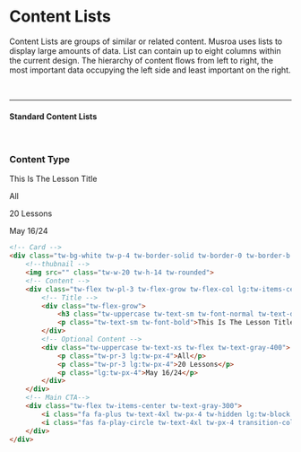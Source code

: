 # Content Lists

Content Lists are groups of similar or related content. Musroa uses lists to display large amounts of data. List can contain up to eight columns within the 
current design. The hierarchy of content flows from left to right, the most important data occupying the left side and least important on the right. 

<br><hr>
#### Standard Content Lists
<br>

<div class="tw-bg-gray-100 tw-py-6 tw-px-4">
    <!-- Card -->
    <div class="tw-bg-white tw-p-4 tw-border-solid tw-border-0 tw-border-b tw-border-gray-200 tw-flex tw-items-center tw-transition-colors hover:tw-bg-drumeo-100">
        <!--thubnail -->
        <div class="tw-w-20 tw-h-14 tw-rounded tw-bg-gray-300"></div>
        <!-- Content -->
        <div class="tw-flex tw-pl-3 tw-flex-grow tw-flex-col lg:tw-items-center lg:tw-flex-row">
            <!-- Title -->
            <div class="tw-flex-grow">
                <h3 class="tw-uppercase tw-text-sm tw-font-normal tw-text-drumeo">Content Type</h3>
                <p class="tw-text-sm tw-font-bold">This Is The Lesson Title</p>
            </div>
            <!-- Optional Content -->
            <div class="tw-uppercase tw-text-xs tw-flex tw-text-gray-400">
                <p class="tw-pr-3 lg:tw-px-4">All</p>
                <p class="tw-pr-3 lg:tw-px-4">20 Lessons</p> 
                <p class="lg:tw-px-4">May 16/24</p> 
            </div>
        </div>
        <!-- Main CTA-->
        <div class="tw-flex tw-items-center tw-text-gray-300">
            <i class="fa fa-plus tw-text-4xl tw-px-4 tw-hidden lg:tw-block transition-colors hover:tw-text-black tw-cursor-pointer" aria-hidden="true"></i>
            <i class="fas fa-play-circle tw-text-4xl tw-px-4 transition-colors hover:tw-text-black tw-cursor-pointer"></i>
        </div>
    </div>
</div>

```html
<!-- Card -->
<div class="tw-bg-white tw-p-4 tw-border-solid tw-border-0 tw-border-b tw-border-gray-200 tw-flex tw-items-center tw-transition-colors hover:tw-bg-drumeo-100">
    <!--thubnail -->
    <img src="" class="tw-w-20 tw-h-14 tw-rounded">
    <!-- Content -->
    <div class="tw-flex tw-pl-3 tw-flex-grow tw-flex-col lg:tw-items-center lg:tw-flex-row">
        <!-- Title -->
        <div class="tw-flex-grow">
            <h3 class="tw-uppercase tw-text-sm tw-font-normal tw-text-drumeo">Content Type</h3>
            <p class="tw-text-sm tw-font-bold">This Is The Lesson Title</p>
        </div>
        <!-- Optional Content -->
        <div class="tw-uppercase tw-text-xs tw-flex tw-text-gray-400">
            <p class="tw-pr-3 lg:tw-px-4">All</p>
            <p class="tw-pr-3 lg:tw-px-4">20 Lessons</p> 
            <p class="lg:tw-px-4">May 16/24</p> 
        </div>
    </div>
    <!-- Main CTA-->
    <div class="tw-flex tw-items-center tw-text-gray-300">
        <i class="fa fa-plus tw-text-4xl tw-px-4 tw-hidden lg:tw-block transition-colors hover:tw-text-black tw-cursor-pointer" aria-hidden="true"></i>
        <i class="fas fa-play-circle tw-text-4xl tw-px-4 transition-colors hover:tw-text-black tw-cursor-pointer"></i>
    </div>
</div>
```